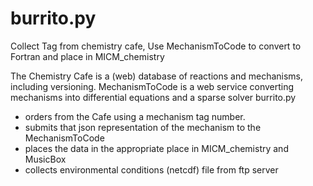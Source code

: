 # burrito.py
Collect Tag from chemistry cafe, Use MechanismToCode to convert to Fortran and place in MICM_chemistry

The Chemistry Cafe is a (web) database of reactions and mechanisms, including versioning. 
MechanismToCode is a web service converting mechanisms into differential equations and a sparse solver
burrito.py 
- orders from the Cafe using a mechanism tag number.
- submits that json representation of the mechanism to the MechanismToCode
- places the data in the appropriate place in MICM_chemistry and MusicBox
- collects environmental conditions (netcdf) file from ftp server

